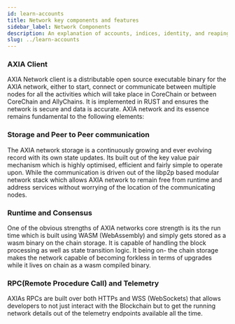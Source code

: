 ```yaml
---
id: learn-accounts
title: Network key components and features
sidebar_label: Network Components
description: An explanation of accounts, indices, identity, and reaping
slug: ../learn-accounts
---
```



### AXIA Client
AXIA Network client is a distributable open source executable binary for the AXIA network, either to start, connect or communicate between multiple nodes for all the activities which will take place in CoreChain or between CoreChain and AllyChains. It is implemented in RUST and ensures the network is secure and data is accurate. AXIA network and its essence remains fundamental to the following elements:
### Storage and Peer to Peer communication
The AXIA network storage is a continuously growing and ever evolving record with its own state updates. Its built out of the key value pair 	mechanism which is highly optimised, efficient and fairly simple to operate upon. While the communication is driven out of the libp2p based modular network stack which allows AXIA network to remain free from runtime and address services without worrying of the location of the communicating nodes.
### Runtime and Consensus
One of the obvious strengths of AXIA networks core strength is its the run time which is built using WASM (WebAssembly) and simply gets stored as a wasm binary on the chain storage. It is capable of handling the block processing as well as state transition logic. It being on- the chain storage makes the network capable of becoming forkless in terms of upgrades while it lives on chain as a wasm compiled binary.
### RPC(Remote Procedure Call)  and Telemetry
AXIAs RPCs are built over both HTTPs and WSS (WebSockets) that allows developers to not just interact with the Blockchain but to get the running network details out of the telemetry endpoints available all the time.
